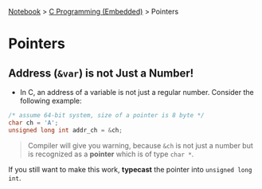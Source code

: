 <a href="../">Notebook</a> > <a href="./">C Programming (Embedded)</a> > Pointers

# Pointers



## Address (`&var`) is not Just a Number!

*  In C, an address of a variable is not just a regular number. Consider the following example:

  ```c
  /* assume 64-bit system, size of a pointer is 8 byte */
  char ch = 'A';
  unsigned long int addr_ch = &ch;
  ```

  > Compiler will give you warning, because `&ch` is not just a number but is recognized as a **pointer** which is of type `char *`.

  If you still want to make this work, **typecast** the pointer into `unsigned long int`.

